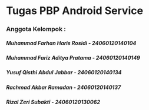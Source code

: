 <h1> Tugas PBP Android Service </h1>

<h3> Anggota Kelompok : </h3>
<h5> Muhammad Farhan Haris Rosidi - 24060120140104 </h5>
<h5> Muhammad Fariz Aditya Pratama - 24060120140149 </h5>
<h5> Yusuf Qisthi Abdul Jabbar - 24060120140134 </h5>
<h5> Rachmad Akbar Ramadan - 24060120140137 </h5>
<h5> Rizal Zeri Subakti - 24060120130062 </h5>

